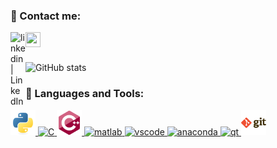 
### 📩 Contact me:
[<img align="left" alt="linkedin | LinkedIn" width="24px" src="https://raw.githubusercontent.com/peterthehan/peterthehan/master/assets/linkedin.svg" />](https://www.linkedin.com/in/semihsevik/)
[<img align="left" height="24" width="24" src="https://img.icons8.com/fluency/30/000000/gmail-new.png" />](mailto:semihsevik7@gmail.com)
<br>
<br>

![GitHub stats](https://github-readme-stats.vercel.app/api?username=semihsevik&show_icons=true)

### 🔧 Languages and Tools:

<a href="https://www.python.org" target="_blank" rel="noreferrer"> <img src="https://raw.githubusercontent.com/devicons/devicon/master/icons/python/python-original.svg" alt="python" width="40" height="40"/> </a> 
<a href="https://www.programiz.com/c-programming" rel="noreferrer"> <img src="https://img.icons8.com/color/100/000000/c-programming.png" alt="C" width="40" height="40"/> </a> 
<a href="https://www.w3schools.com/cpp/" target="_blank" rel="noreferrer"> <img src="https://raw.githubusercontent.com/devicons/devicon/master/icons/cplusplus/cplusplus-original.svg" alt="cplusplus" width="40" height="40"/> </a> 
<a href="https://www.mathworks.com/" target="_blank" rel="noreferrer"> <img src="https://upload.wikimedia.org/wikipedia/commons/2/21/Matlab_Logo.png" alt="matlab" width="40" height="40"/> </a> 
<a href="https://code.visualstudio.com/"> <img src="https://img.icons8.com/color/30/000000/visual-studio-code-2019.png" alt="vscode" width="40" height="40"/> </a> 
<a href="https://www.anaconda.com/"> <img src="https://img.icons8.com/fluency/30/000000/anaconda--v2.png" alt="anaconda" width="40" height="40"/> </a> 
<a href="https://www.qt.io/qt-for-python"> <img src="https://upload.wikimedia.org/wikipedia/commons/thumb/f/fc/Qt_logo_2013.svg/1200px-Qt_logo_2013.svg.png" alt="qt" width="37" height="37"/> </a> 
<a href="https://git-scm.com/" target="_blank" rel="noreferrer"> <img src="https://raw.githubusercontent.com/github/explore/cebd63002168a05a6a642f309227eefeccd92950/topics/git/git.png" alt="git" width="40" height="40"/> </a>
